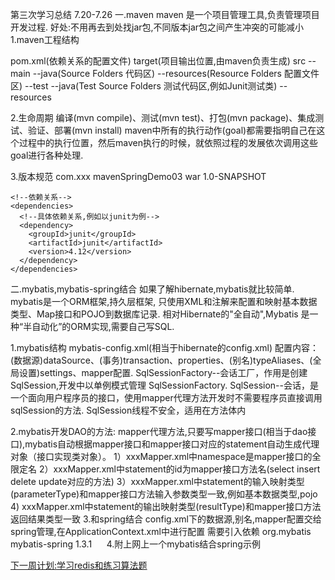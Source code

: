第三次学习总结 7.20-7.26
一.maven
  maven 是一个项目管理工具,负责管理项目开发过程.
  好处:不用再去到处找jar包,不同版本jar包之间产生冲突的可能减小
  1.maven工程结构
  
  pom.xml(依赖关系的配置文件)
  target(项目输出位置,由maven负责生成)
  src
  --main
    --java(Source Folders 代码区)
    --resources(Resource Folders 配置文件区)
  --test
    --java(Test Source Folders 测试代码区,例如Junit测试类)
    --resources
  
  2.生命周期
    编译(mvn compile)、测试(mvn test)、打包(mvn package)、集成测试、验证、部署(mvn install)
    maven中所有的执行动作(goal)都需要指明自己在这个过程中的执行位置，然后maven执行的时候，就依照过程的发展依次调用这些goal进行各种处理.
  
  3.版本规范
    <!--组织(公司)标识符-->
    <groupId>com.xxx</groupId>
    <!--项目唯一标识符-->
    <artifactId>mavenSpringDemo03</artifactId>
    <!--打包方式,项目类型-->
    <packaging>war</packaging>
    <!--项目的版本-->
    <version>1.0-SNAPSHOT</version>
    
    <!--依赖关系-->
    <dependencies>
      <!--具体依赖关系,例如以junit为例-->
      <dependency>
        <groupId>junit</groupId>
        <artifactId>junit</artifactId>
        <version>4.12</version>
      </dependency>
    </dependencies>
二.mybatis,mybatis-spring结合
  如果了解hibernate,mybatis就比较简单.
  mybatis是一个ORM框架,持久层框架,
  只使用XML和注解来配置和映射基本数据类型、Map接口和POJO到数据库记录.
  相对Hibernate的"全自动",Mybatis 是一种“半自动化”的ORM实现,需要自己写SQL.
  
  1.mybatis结构
    mybatis-config.xml(相当于hibernate的config.xml)
      配置内容：(数据源)dataSource、(事务)transaction、properties、(别名)typeAliases、(全局设置)settings、mapper配置.
    SqlSessionFactory--会话工厂，作用是创建SqlSession,开发中以单例模式管理 SqlSessionFactory.
    SqlSession--会话，是一个面向用户程序员的接口，使用mapper代理方法开发时不需要程序员直接调用sqlSession的方法.
    SqlSession线程不安全，适用在方法体内
  
  2.mybatis开发DAO的方法:
    mapper代理方法,只要写mapper接口(相当于dao接口),mybatis自动根据mapper接口和mapper接口对应的statement自动生成代理对象（接口实现类对象）。
	 1）xxxMapper.xml中namespace是mapper接口的全限定名
	 2）xxxMapper.xml中statement的id为mapper接口方法名(select insert delete update对应的方法)
	 3）xxxMapper.xml中statement的输入映射类型(parameterType)和mapper接口方法输入参数类型一致,例如基本数据类型,pojo
	 4) xxxMapper.xml中statement的输出映射类型(resultType)和mapper接口方法返回结果类型一致
  3.和spring结合
    config.xml下的数据源,别名,mapper配置交给spring管理,在ApplicationContext.xml中进行配置
    需要引入依赖
    <!--mybatis-spring适配器-->
    <dependency>
      <groupId>org.mybatis</groupId>
      <artifactId>mybatis-spring</artifactId>
      <version>1.3.1</version>
    </dependency>
  4.附上网上一个mybatis结合spring示例
  	<a href="http://www.cnblogs.com/best/p/5661934.html"/>	
	
下一周计划:学习redis和练习算法题
